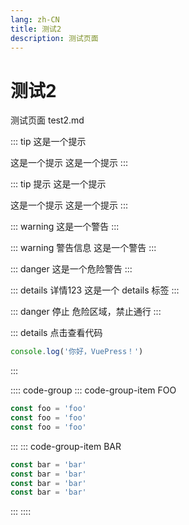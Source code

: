```yaml
---
lang: zh-CN
title: 测试2
description: 测试页面
---
```



# 测试2

测试页面 test2.md


::: tip
这是一个提示

这是一个提示
这是一个提示
:::

::: tip 提示
这是一个提示

这是一个提示
这是一个提示
:::

::: warning
这是一个警告
:::

::: warning 警告信息
这是一个警告
::: 

::: danger
这是一个危险警告
:::

::: details 详情123
这是一个 details 标签
:::

::: danger 停止
危险区域，禁止通行
:::

::: details 点击查看代码
```js
console.log('你好，VuePress！')
```
:::



:::: code-group
::: code-group-item FOO
```js
const foo = 'foo'
const foo = 'foo'
const foo = 'foo'
```
:::
::: code-group-item BAR
```js
const bar = 'bar'
const bar = 'bar'
const bar = 'bar'
const bar = 'bar'
```
:::
::::